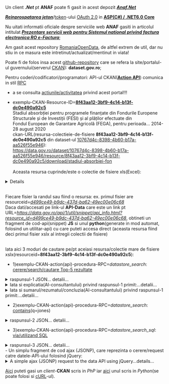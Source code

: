 Un client ***.Net*** pt **ANAF** poate fi gasit in acest depozit [***Anaf.Net***](https://github.com/sibies/Anaf.Net)

[***Reinprospatarea jeton***](https://code-maze.com/using-refresh-tokens-in-asp-net-core-authentication/)/[token](https://code-maze.com/using-refresh-tokens-in-asp-net-core-authentication/)-ului [OAuth 2.0](https://www.techmeet360.com/blog/refresh-token-in-web-api/) in [**ASP(C#) / .NET6.0 Core**](https://github.com/CodeMazeBlog/aspnetcore-jwt-auth/tree/aspnetcore-jwt-auth-refresh-tokens)

Nu uitati informatii oficiale despre serviciile web **ANAF** gasiti in articolul intitulat [***Prezentare servicii web pentru Sistemul national privind factura electronica RO e-Factura***](https://mfinante.gov.ro/static/10/eFactura/prezentare%20apeluri%20API%20E-factura.pdf);

Am gasit acest repository [RomaniaOpenData](https://github.com/ignatandrei/RomaniaOpenData/tree/master), de altfel extrem de util, dar nu stiu in ce masura este intretinut/actualizat/mentinut in viata!

Poate fi de folos insa acest [github-repository](https://github.com/GSA/data.gov?tab=readme-ov-file) care se refera la site/portalul-ul guvernului(serverul [CKAN](https://demo.ckan.org/ro/about)): **dataset.gov.ro**; 

Pentru coderi/codificatori/programatori: API-ul CKAN([**Action API**](https://docs.ckan.org/en/2.9/api/)) comunica in stil [RPC](https://en.wikipedia.org/wiki/Remote_procedure_call)

- a se consulta [actiunile/activitatea](https://data.gov.ro/ro/api/1/util/snippet/api_info.html?resource_id=8f43aa12-3bf9-4c14-b13f-dc0e490a92c5) privind acest portal!!!

- exemplu-CKAN-Resource-ID=[**8f43aa12-3bf9-4c14-b13f-dc0e490a92c5**](https://data.gov.ro/dataset/stadiul-absorbtiei-fondurilor-europene/resource/8f43aa12-3bf9-4c14-b13f-dc0e490a92c5)
  <br/>Stadiul absorbției pentru programele finanțate din Fondurile Europene Structurale și de Investiții (FESI) și al plăților efectuate din
  <br/>Fondul European de Garantare Agricolă (FEGA), pentru perioada... 2014-28 august 2020
  <br/>ckan-URL(resursa-colectieie-de-fisiere **8f43aa12-3bf9-4c14-b13f-dc0e490a92c5** din dataset-ul [10767d4c-8398-4b60-b17a-aa526f55e946](https://data.gov.ro/dataset/10767d4c-8398-4b60-b17a-aa526f55e946)):  <br/>https://data.gov.ro/dataset/10767d4c-8398-4b60-b17a-aa526f55e946/resource/8f43aa12-3bf9-4c14-b13f-dc0e490a92c5/download/stadiul-absorbiei-fon     
  <br/>Aceasta resursa cuprinde/este o colectie de fisiere xls(Excel):     

<details
  <summary>Date şi resurse ce pot fi descarca/download-abile recursiv... detalii...</summary>

<hr/>

<pre>
Stadiul absorbtiei - 30 martie 2018XLSX
Stadiul absorbtiei - 30 iunie 2018XLSX
Stadiul absorbtiei - 3 august 2018XLSX
Stadiul absorbtiei - 31 august 2018XLSX
Stadiul absorbtiei - 29 septembrie 2018XLSX
Stadiul absorbtiei -2 noiembrie 2018XLSX
Stadiul absorbției - 1 decembrie 2018XLSX
Stadiul absorbției - 31 decembrie 2018XLSX
Stadiul absorbției - 1 februarie 2019XLSX
Stadiul absorbției - 1 martie 2019XLSX
Stadiul absorbției - 29 martie 2019XLSX
Stadiul absorbției - 3 mai 2019XLSX
Stadiul absobției - 31 mai 2019XLSX
Stadiul absorbției - 1 iulie 2019XLSX
Stadiul absorbției - 2 august 2019XLSX
Stadiul absorbției - 30 august 2019XLSX
Stadiul absorbției - 27 septembrie 2019XLSX
Stadiul absobției - 1 noiembrie 2019XLSX
Stadiul absobției - 29 noiembrie 2019XLSX
Stadiul absorbției - 31 decembrie 2019XLSX
Stadiul absobției - 31 ianuarie 2020XLSX
Stadiul absorbției - 29 februarie 2020XLSX
Stadiul absorbtiei - 3 aprilie 2020XLSX
Stadiul absorbtiei - 30 aprilie 2020XLSX
Stadiul absorbției - 1 iunie 2020XLSX
Stadiul absorbției - 3 iulie 2020XLSX
Stadiul absorbției - 31 iulie 2020XLSX
Stadiul absorbției - 28 august 2020XLSX
Stadiul absorbției - 2 octombrie 2020XLSX
Stadiul absorbției - 30 octombrie 2020XLSX
Stadiul absorbției - 4 decembrie 2020XLSX
Stadiul absorbției - 31 decembrie 2020XLSX
Stadiul absorbției - 31 ianuarie 2021XLSX
Stadiul absorbției - 28 februarie 2021XLSX
Stadiul absorbției - 2 aprilie 2021XLSX
Stadiul absorției - 29 aprilie 2021XLSX
Stadiul absorției - 31 mai 2021XLSX
Stadiul absorției- 2 iulie 2021XLSX
Stadiul absorției - 30 iulie 2021XLSX
Stadiul absorbtiei - 3 septembrie 2021XLSX
Stadiul absorbției - 1 octombrie 2021XLSX
Stadiul absorbtiei - 29 octombrie 2021XLSX
Stadiul absorbției - 3 decembrie 2021XLSX
Stadiul absorbției - 31 decembrie 2021XLSX
Stadiul absorbției - 4 februarie 2022XLSX
Stadiul absorbtiei - 4 martie 2022XLSX
Stadiul absorbtiei - 1 aprilie 2022XLSX
Stadiul absorbtiei - 02 mai 2022XLSX
Stadiul absorbtiei - 3 iunie 2022XLSX
Stadiul absorbtiei - 1 iulie 2022XLSX
Stadiul absorbției fondurilor UE - 29 iulie 2022XLSX
Stadiul absobrției fondurilor UE - 2 ...XLSX
Stadiul absorbției fondurilor UE - 29 ...XLSX
Stadiul absorbției fondurilor UE - 04 ...XLSX
Stadiul absorbției fondurilor UE - 2 decembrie ...XLSX
Stadiul absorbției fondurilor UE - 31 ...XLSX
Stadiul absorbtiei - 03 februarie 2023XLSX
Stadiul absorbtiei 3 martie 2023XLSX
Stadiul absorbtiei PO 2014-2020 - 31 martie 2023XLSX
Stadiul absorbtiei - 28 aprilie 2023XLSX
Stadiul absorbției - 31 mai 2023XLSX
Stadiul absorbtiei - 30 iunie 2023XLSX
Stadiul implementarii - 31 iulie 2023XLSX
Stadiul absorbtiei - 1 septembrie 2023XLSX
Stadiul absorbtiei - 29 septembrie 2023XLSX
Stadiul absorbtiei - 31 octombrie 2023XLSX
Stadiul absorbției - 30 noiembrie 2023XLSX
Stadiul absorbtiei - 31 decembrie 2023XLSX
Stadiul absorbției -2 februarie 2024XLSX
Stadiul absorbției - 1 martie 2024XLSX
Stadiul absorbției - 31 martie 2024XLSX
Stadiul absorbtiei - 30 aprilie 2024XLSX
Stadiul absorbtiei - 6 august 2024XLSX
Stadiul absorbției - 30 august 2024XLSX
Stadiul absorbtiei - 30 septembrie 2024XLSX
Stadiul absorbtiei - 31 octombrie 2024</pre>

<hr/>

</details>

  <br/>Fiecare fisier la randul sau fiind o resursa: ex. primul fisier are resourceid=[*d499ce49-b9dc-437d-ba62-49ec00e06c68*](https://data.gov.ro/dataset/stadiul-absorbtiei-fondurilor-europene/resource/d499ce49-b9dc-437d-ba62-49ec00e06c68)
  <br> Daca dati/accesati pe link-ul **API-Data** care este un link pt URL=*https://data.gov.ro/api/1/util/snippet/api_info.html?resource_id=d499ce49-b9dc-437d-ba62-49ec00e06c68*, obtineti un fragment de cod-api(snippet) **JS** si unul **python**(generate in mod automat, folosind un utilitar-api) cu care puteti accesa direct (aceasta resursa fiind deci primul fisier xslx al intregii colectii de fisiere)

<br/>Iata aici 3 moduri de cautare pe/pt aceiasi resursa/colectie mare de fisiere xslx(resourceid=**8f43aa12-3bf9-4c14-b13f-dc0e490a92c5**):

- 1)exemplu-CKAN-action(api)-procedura-RPC=*datastore_search*: [cerere/search/cautare Top-5 rezultate](https://data.gov.ro/ro/api/3/action/datastore_search?resource_id=8f43aa12-3bf9-4c14-b13f-dc0e490a92c5&limit=5)
<details>
    <summary>raspunsul-1 JSON... detalii...</summary>

<hr/>

<br/> query: https://data.gov.ro/ro/api/3/action/datastore_search?resource_id=8f43aa12-3bf9-4c14-b13f-dc0e490a92c5&limit=5


<pre>{
  "help": "https://data.gov.ro/ro/api/3/action/help_show?name=datastore_search",
  "success": true,
  "result": {
    "include_total": true,
    "resource_id": "8f43aa12-3bf9-4c14-b13f-dc0e490a92c5",
    "fields": [
      {
        "type": "int",
        "id": "_id"
      },
      {
        "type": "text",
        "id": "1.0"
      },
      {
        "type": "numeric",
        "id": "2.0"
      },
      {
        "type": "numeric",
        "id": "3=(2/1)*100"
      },
      {
        "type": "numeric",
        "id": "4.0"
      },
      {
        "type": "numeric",
        "id": "5=(4/1)*100"
      },
      {
        "type": "numeric",
        "id": "6.0"
      },
      {
        "type": "numeric",
        "id": "7=(6/1)*100"
      },
      {
        "type": "numeric",
        "id": "8.0"
      },
      {
        "type": "numeric",
        "id": "9=(8/1)*100"
      },
      {
        "type": "numeric",
        "id": "10=4+8"
      },
      {
        "type": "numeric",
        "id": "11=(10/1)*100"
      }
    ],
    "records_format": "objects",
    "records": [
      {
        "_id": 1,
        "1.0": "6860000000",
        "2.0": 2059268272.5000002,
        "3=(2/1)*100": 0.3001848793731779,
        "4.0": 641117098.7600002,
        "5=(4/1)*100": 0.0934573030262391,
        "6.0": 1807584848.44,
        "7=(6/1)*100": 0.2634963335918367,
        "8.0": 1538357574.547,
        "9=(8/1)*100": 0.2242503752983965,
        "10=4+8": 2179474673.307,
        "11=(10/1)*100": 0.3177076783246356
      },
      {
        "_id": 2,
        "1.0": "8638524484",
        "2.0": 2712539665.7208495,
        "3=(2/1)*100": 0.31400497512566283,
        "4.0": 924174447.21,
        "5=(4/1)*100": 0.10698290534705626,
        "6.0": 2836367233.88,
        "7=(6/1)*100": 0.3283393175690396,
        "8.0": 2473844284.5220003,
        "9=(8/1)*100": 0.28637347606110003,
        "10=4+8": 3398018731.7320004,
        "11=(10/1)*100": 0.39335638140815626
      },
      {
        "_id": 3,
        "1.0": "1329787234",
        "2.0": 562186331.7314458,
        "3=(2/1)*100": 0.4227641214755757,
        "4.0": 131132674.48,
        "5=(4/1)*100": 0.09861177121211558,
        "6.0": 414795196.79999995,
        "7=(6/1)*100": 0.3119259880035816,
        "8.0": 354104791.844,
        "9=(8/1)*100": 0.26628680347520917,
        "10=4+8": 485237466.324,
        "11=(10/1)*100": 0.36489857468732473
      },
      {
        "_id": 4,
        "1.0": "4361566040",
        "2.0": 1838789410.992317,
        "3=(2/1)*100": 0.42158926269343316,
        "4.0": 407598820.70000005,
        "5=(4/1)*100": 0.0934524014910938,
        "6.0": 1314074483.6899998,
        "7=(6/1)*100": 0.3012850136025912,
        "8.0": 1107566971.145,
        "9=(8/1)*100": 0.25393791151790057,
        "10=4+8": 1515165791.845,
        "11=(10/1)*100": 0.34739031300899437
      },
      {
        "_id": 5,
        "1.0": "563588476",
        "2.0": 149038363.16693574,
        "3=(2/1)*100": 0.26444537018343106,
        "4.0": 54457756.9,
        "5=(4/1)*100": 0.09662681055245707,
        "6.0": 147943105.07,
        "7=(6/1)*100": 0.2625020052219804,
        "8.0": 128687977.194,
        "9=(8/1)*100": 0.22833677882725198,
        "10=4+8": 183145734.094,
        "11=(10/1)*100": 0.32496358937970904
      }
    ],
    "limit": 5,
    "_links": {
      "start": "/api/3/action/datastore_search?limit=5&resource_id=8f43aa12-3bf9-4c14-b13f-dc0e490a92c5",
      "next": "/api/3/action/datastore_search?offset=5&limit=5&resource_id=8f43aa12-3bf9-4c14-b13f-dc0e490a92c5"
    },
    "total": 21
  }
}</pre>

<hr/>

</details>

<details>
 <summary>Iata si explicatia(AI-consultantului) privind raspunsul-1 primit:...detalii...</summary> 
<hr/>
  
<pre>
Textul furnizat este un răspuns JSON de la un API web, special conceput pentru a returna date dintr-un depozit de date în contextul portalului de date al guvernului României. Iată o detaliere a conținutului său în limba engleză simplă:

1. **Link de ajutor**: prima parte conține un link pe care utilizatorii îl pot face clic pentru a obține ajutor despre acțiunea API numită „datastore_search”.

2. **Success Status**: Afișează o stare care indică faptul că cererea a avut succes (`"success": true`).

3. **Secțiunea Rezultate**: Această secțiune conține detaliile rezultatelor căutării:
   - **include_total**: aceasta indică faptul că numărul total de înregistrări din depozitul de date este inclus în răspuns.
   - **resource_id**: un identificator unic pentru setul de date specific accesat.
   
4. **Câmpuri**: o matrice de obiecte care definesc câmpurile disponibile în înregistrări:
   - Fiecare câmp are un tip (cum ar fi `int`, `text` sau `numeric`) și un identificator (de exemplu, `"1.0"` înseamnă că acesta este primul câmp, `"2.0"` este al doilea etc.).
   - Unele câmpuri calculează valori pe baza altor câmpuri, cum ar fi procente.

5. **Înregistrări**: Această secțiune conține înregistrările de date reale. Fiecare înregistrare are:
   - Un `_id` pentru identificarea înregistrării.
   - Diverse câmpuri cu date, cum ar fi valori numerice și procente calculate.
   - De exemplu, o înregistrare poate avea primul câmp (`"1.0"`) ca "6860000000", indicând un număr mare, cu diverse alte câmpuri oferind calcule numerice aferente.

6. **Limitare și linkuri**:
   - **Limita**: numărul de înregistrări returnate în acest răspuns este 5.
   - **Secțiunea de linkuri**: furnizează adrese URL pentru a prelua următorul set de înregistrări sau a început căutarea cu parametri specifici.

7. **Total Records**: În cele din urmă, se menționează că există un total de 21 de înregistrări disponibile în depozitul de date.

În general, acest răspuns JSON conține date structurate despre un anumit set de date, care detaliază câmpurile acestuia, unele valori calculate special și afișând un subset al totalului de înregistrări de date disponibile.</pre>

<hr/>

</details>
<details>
 <summary>Iata si sumarul/rezumatul/concluzia(AI-consultantului) privind raspunsul-1 primit:...detalii...</summary> 
<hr/>
  
<pre>
Datele furnizate constau dintr-un răspuns JSON care detaliază înregistrările diferitelor entități, fiecare identificată prin ID-uri unice. 
Înregistrările includ câmpuri numerice și textuale, cu procente calculate pe baza anumitor valori. 
Valorile cheie includ valori totale, precum și calcule suplimentare reprezentând proporții ale câmpurilor specifice în raport cu totalurile. 
În total, sunt disponibile 21 de înregistrări, cu 5 înregistrări afișate în acest fragment. 
Datele sunt structurate pentru regăsire și analiză ușoară prin punctele finale API specificate
</pre>

<hr/>

</details>

- 2)exemplu-CKAN-action(api)-procedura-RPC=*datastore_search*: [contains](https://data.gov.ro/ro/api/3/action/datastore_search?q=jones&resource_id=8f43aa12-3bf9-4c14-b13f-dc0e490a92c5)(q=jones)

<details>
    <summary>raspunsul-2 JSON... detalii...</summary>

<hr/>

<br/> query: https://data.gov.ro/ro/api/3/action/datastore_search?q=jones&resource_id=8f43aa12-3bf9-4c14-b13f-dc0e490a92c5)(q=jones)<br/>
  
<pre>{
"help": "https://data.gov.ro/ro/api/3/action/help_show?name=datastore_search", 
"success": true, 
"result": {
  "include_total": true, 
  "resource_id": "8f43aa12-3bf9-4c14-b13f-dc0e490a92c5", 
  "fields": \[
     {"type": "int",
     "id": "_id"
    }, 
    {
     "type": "text", 
     "id": "1.0"
     },
     {
      "type": "numeric",
      "id": "2.0"
      }, 
      {
      "type": "numeric", 
      "id": "3=(2/1)*100"
      },
      {
      "type": "numeric",
      "id": "4.0"
      }, 
      {
       "type": "numeric", 
       "id": "5=(4/1)*100"
       }, 
       {
       "type": "numeric",
       "id": "6.0"
       }, 
       {
       "type": "numeric",
       "id": "7=(6/1)*100"
       }, 
       {
       "type": "numeric", 
       "id": "8.0"
       }, 
       {
       "type": "numeric",
       "id": "9=(8/1)*100"
       }, 
       {
       "type": "numeric",
       "id": "10=4+8"
       }, 
       {
       "type": "numeric", 
       "id": "11=(10/1)*100"
       }],
  "records_format": "objects",
  "q": "jones", 
  "records": [], 
  "_links": {
    "start": "/api/3/action/datastore_search?q=jones&resource_id=8f43aa12-3bf9-4c14-b13f-dc0e490a92c5", 
    "next": "/api/3/action/datastore_search?q=jones&offset=100&resource_id=8f43aa12-3bf9-4c14-b13f-dc0e490a92c5"}, 
    "total": 0}
}</pre>

<hr/>

  </details>
  
- 3)exemplu-CKAN-action(api)-procedura-RPC=*datastore_search_sql*: [via/utilizand SQL](https://data.gov.ro/ro/api/3/action/datastore_search_sql?sql=SELECT+*+from+"8f43aa12-3bf9-4c14-b13f-dc0e490a92c5")
<details>
    <summary>raspunsul-3 JSON... detalii...</summary>

<hr/>

<br/> query: https://data.gov.ro/ro/api/3/action/datastore_search_sql?sql=SELECT+*+from+"8f43aa12-3bf9-4c14-b13f-dc0e490a92c5"

<pre>
  
</pre>

<hr/>

</details>
 - Un simplu fragment de cod ajax (JSONP), care reprezinta o cerere/request catre  datele-API-ului folosind jQuery:

<details>
  <summary>A simple ajax (JSONP) request to the data API using jQuery...details...</summary>

  <hr/>
  
        var data = {
          resource_id: '8f43aa12-3bf9-4c14-b13f-dc0e490a92c5', // the resource id
          limit: 5, // get 5 results
          q: 'jones' // query for 'jones'
        };
        $.ajax({
          url: 'https://data.gov.ro/ro/api/3/action/datastore_search',
          data: data,
          dataType: 'jsonp',
          success: function(data) {
            alert('Total results found: ' + data.result.total)
          }
        });

 - Exemplu: Python »
   
        import urllib
        url = 'https://data.gov.ro/ro/api/3/action/datastore_search?resource_id=8f43aa12-3bf9-4c14-b13f-dc0e490a92c5&limit=5&q=title:jones'  
        fileobj = urllib.urlopen(url)
        print fileobj.read()

<hr/>

</details>

[Aici](https://github.com/GSA/ckan-php-client) puteti gasi un *client*-**CKAN** scris in *PhP* iar [aici](https://github.com/KRontheWeb/ckan-downloader) unul scris in *Python*(se poate folosi si [cURL](https://stackoverflow.com/questions/38271351/download-resources-from-private-ckan-datasets)-ul).
